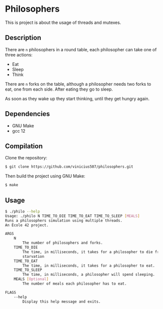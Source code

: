 # Philosophers

This is project is about the usage of threads and mutexes.

## Description

There are `n` philosophers in a round table, each philosopher can take one of
three actions:

- Eat
- Sleep
- Think

There are `n` forks on the table, although a philosopher needs two forks to
eat, one from each side. After eating they go to sleep.

As soon as they wake up they start thinking, until they get hungry again.

## Dependencies

- GNU Make
- gcc 12

## Compilation

Clone the repository:

```sh
$ git clone https://github.com/vinicius507/philosophers.git
```

Then build the project using GNU Make:

```sh
$ make
```

## Usage

```sh
$ ./philo --help
Usage: ./philo N TIME_TO_DIE TIME_TO_EAT TIME_TO_SLEEP [MEALS]
Runs a philosophers simulation using multiple threads.
An École 42 project.

ARGS
	N
		The number of philosophers and forks.
	TIME_TO_DIE
		The time, in milliseconds, it takes for a philosopher to die from.
		starvation
	TIME_TO_EAT
		The time, in milliseconds, it takes for a philosopher to eat.
	TIME_TO_SLEEP
		The time, in milliseconds, a philosopher will spend sleeping.
	MEALS [Optional]
		The number of meals each philosopher has to eat.

FLAGS
	--help
		Display this help message and exits.
```
